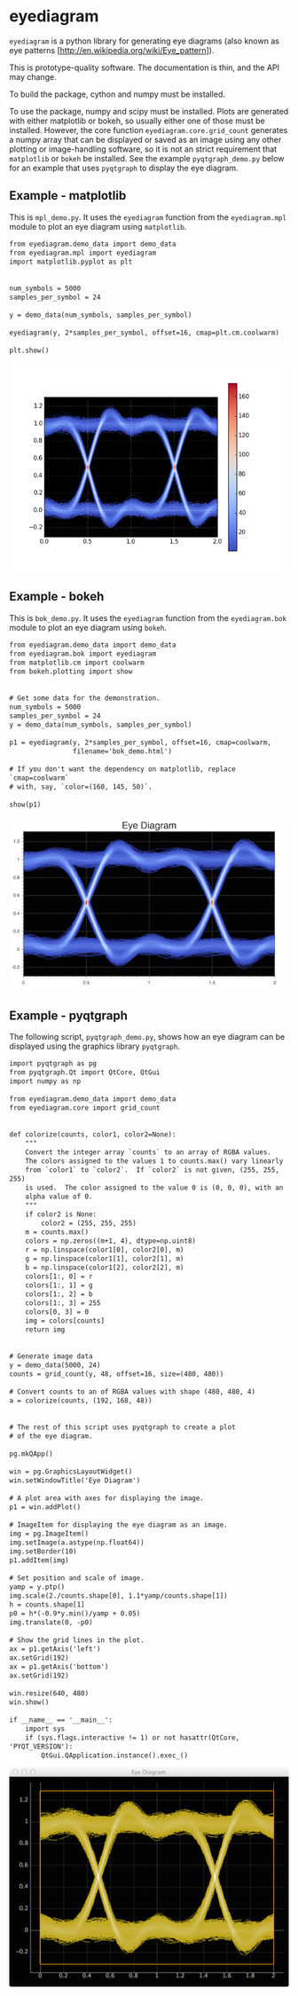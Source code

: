 eyediagram
==========

`eyediagram` is a python library for generating eye diagrams (also known as
eye patterns [http://en.wikipedia.org/wiki/Eye_pattern]).

This is prototype-quality software.  The documentation is thin, and the API may
change.

To build the package, cython and numpy must be installed.

To use the package, numpy and scipy must be installed.  Plots are generated with
either matplotlib or bokeh, so usually either one of those must be installed.
However, the core function `eyediagram.core.grid_count` generates a numpy array
that can be displayed or saved as an image using any other plotting or
image-handling software, so it is not an strict requirement that `matplotlib`
or `bokeh` be installed.  See the example `pyqtgraph_demo.py` below for an
example that uses `pyqtgraph` to display the eye diagram.

Example - matplotlib
--------------------

This is `mpl_demo.py`.  It uses the `eyediagram` function from the
`eyediagram.mpl` module to plot an eye diagram using `matplotlib`.


    from eyediagram.demo_data import demo_data
    from eyediagram.mpl import eyediagram
    import matplotlib.pyplot as plt


    num_symbols = 5000
    samples_per_symbol = 24

    y = demo_data(num_symbols, samples_per_symbol)

    eyediagram(y, 2*samples_per_symbol, offset=16, cmap=plt.cm.coolwarm)

    plt.show()

![](https://github.com/WarrenWeckesser/eyediagram/blob/master/demo/mpl_demo.png)


Example - bokeh
---------------

This is `bok_demo.py`.  It uses the `eyediagram` function from the
`eyediagram.bok` module to plot an eye diagram using `bokeh`.

    from eyediagram.demo_data import demo_data
    from eyediagram.bok import eyediagram
    from matplotlib.cm import coolwarm
    from bokeh.plotting import show


    # Get some data for the demonstration.
    num_symbols = 5000
    samples_per_symbol = 24
    y = demo_data(num_symbols, samples_per_symbol)

    p1 = eyediagram(y, 2*samples_per_symbol, offset=16, cmap=coolwarm,
                    filename='bok_demo.html')

    # If you don't want the dependency on matplotlib, replace `cmap=coolwarm`
    # with, say, `color=(160, 145, 50)`.

    show(p1)

![](https://github.com/WarrenWeckesser/eyediagram/blob/master/demo/bok_demo.png)


Example - pyqtgraph
-------------------

The following script, `pyqtgraph_demo.py`, shows how an eye diagram can be
displayed using the graphics library `pyqtgraph`.

    import pyqtgraph as pg
    from pyqtgraph.Qt import QtCore, QtGui
    import numpy as np

    from eyediagram.demo_data import demo_data
    from eyediagram.core import grid_count


    def colorize(counts, color1, color2=None):
        """
        Convert the integer array `counts` to an array of RGBA values.
        The colors assigned to the values 1 to counts.max() vary linearly
        from `color1` to `color2`.  If `color2` is not given, (255, 255, 255)
        is used.  The color assigned to the value 0 is (0, 0, 0), with an
        alpha value of 0.
        """
        if color2 is None:
            color2 = (255, 255, 255)
        m = counts.max()
        colors = np.zeros((m+1, 4), dtype=np.uint8)
        r = np.linspace(color1[0], color2[0], m)
        g = np.linspace(color1[1], color2[1], m)
        b = np.linspace(color1[2], color2[2], m)
        colors[1:, 0] = r
        colors[1:, 1] = g
        colors[1:, 2] = b
        colors[1:, 3] = 255
        colors[0, 3] = 0
        img = colors[counts]
        return img


    # Generate image data
    y = demo_data(5000, 24)
    counts = grid_count(y, 48, offset=16, size=(480, 480))

    # Convert counts to an of RGBA values with shape (480, 480, 4)
    a = colorize(counts, (192, 168, 48))


    # The rest of this script uses pyqtgraph to create a plot
    # of the eye diagram.

    pg.mkQApp()

    win = pg.GraphicsLayoutWidget()
    win.setWindowTitle('Eye Diagram')

    # A plot area with axes for displaying the image.
    p1 = win.addPlot()

    # ImageItem for displaying the eye diagram as an image.
    img = pg.ImageItem()
    img.setImage(a.astype(np.float64))
    img.setBorder(10)
    p1.addItem(img)

    # Set position and scale of image.
    yamp = y.ptp()
    img.scale(2./counts.shape[0], 1.1*yamp/counts.shape[1])
    h = counts.shape[1]
    p0 = h*(-0.9*y.min()/yamp + 0.05)
    img.translate(0, -p0)

    # Show the grid lines in the plot.
    ax = p1.getAxis('left')
    ax.setGrid(192)
    ax = p1.getAxis('bottom')
    ax.setGrid(192)

    win.resize(640, 480)
    win.show()

    if __name__ == '__main__':
        import sys
        if (sys.flags.interactive != 1) or not hasattr(QtCore, 'PYQT_VERSION'):
            QtGui.QApplication.instance().exec_()

![](https://github.com/WarrenWeckesser/eyediagram/blob/master/demo/pyqtgraph_demo.png)
